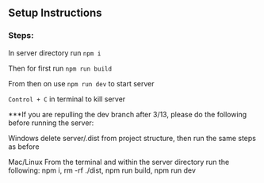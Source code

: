 ## Setup Instructions

### Steps:

In server directory run `npm i`

Then for first run `npm run build`

From then on use `npm run dev` to start server

`Control + C` in terminal to kill server

***If you are repulling the dev branch after 3/13, please do the following before running the server:

Windows
 delete server/.dist from project structure, then run the same steps as before

 Mac/Linux
 From the terminal and within the server directory run the following: npm i, rm -rf ./dist, npm run build, npm run dev
